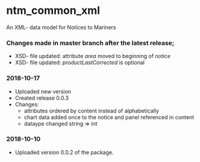 # ntm_common_xml
An XML- data model for Notices to Mariners

### Changes made in master branch after the latest release;
  * XSD- file updated: attribute *area* moved to beginning of *notice*
  * XSD- file updated: *productLastCorrected* is optional
  
### 2018-10-17
  * Uploaded new version
  * Created release 0.0.3
  * Changes: 
    * attributes ordered by content instead of alphabetically
    * chart data added once to the notice and panel referenced in content
    * <producingAgencyS62/> dataype changed string => int

### 2018-10-10
  * Uploaded version 0.0.2 of the package.
